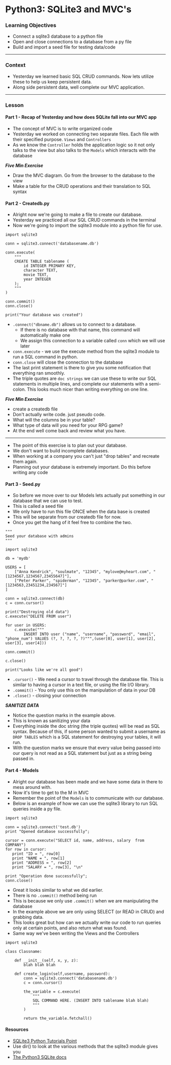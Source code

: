# Python3: SQLite3 and MVC's

### Learning Objectives

* Connect a sqlite3 database to a python file
* Open and close connections to a database from a py file
* Build and import a seed file for testing data/code

---

### Context

* Yesterday we learned basic SQL CRUD commands. Now lets utilize these to help us keep persistent data.
* Along side persistent data, well complete our MVC application.

---

### Lesson

#### Part 1 - Recap of Yesterday and how does SQLite fall into our MVC app

* The concept of MVC is to write organized code
* Yesterday we worked on connecting two separate files. Each file with their specified purpose. `Views` and `Controllers`
* As we know the `Controller` holds the application logic so it not only talks to the view but also talks to the `Models` which interacts with the database

***Five Min Exercise***

* Draw the MVC diagram. Go from the browser to the database to the view
* Make a table for the CRUD operations and their translation to SQL syntax


#### Part 2 - Createdb.py

* Alright now we're going to make a file to create our database. 
* Yesterday we practiced all our SQL CRUD commands in the terminal
* Now we're going to import the sqlite3 module into a python file for use.

```
import sqlite3

conn = sqlite3.connect('databasename.db')

conn.execute(
	"""
	CREATE TABLE tablename (
		id INTEGER PRIMARY KEY, 
		character TEXT,
		movie TEXT,
		year INTEGER
	);
	"""
)

conn.commit()
conn.close()

print("Your database was created")
```
* `.connect("dbname.db")` allows us to connect to a database. 
	* If there is no database with that name, this command will automatically make one
	* We assign this connection to a variable called `conn` which we will use later
* `conn.execute` - we use the execute method from the sqlite3 module to run a SQL command in python. 
* `conn.close` will close the connection to the database
* The last print statement is there to give you some notification that everything ran smoothly. 
* The triple quotes are `doc strings` we can use these to write our SQL statements in multiple lines, and complete our statements with a semi-colon. This looks much nicer than writing everything on one line. 

***Five Min Exercise***

* create a createdb file
* Don't actually write code. just pseudo code. 
* What will the columns be in your table?
* What type of data will you need for your RPG game?
* At the end well come back and review what you have. 

---

* The point of this exercise is to plan out your database.
* We don't want to build incomplete databases.
* When working at a company you can't just "drop tables" and recreate them again. 
* Planning out your database is extremely important. Do this before writing any code

#### Part 3 - Seed.py

* So before we move over to our Models lets actually put something in our database that we can use to test. 
* This is called a seed file
* We only have to run this file ONCE when the data base is created
* This will be separate from our createdb file for now. 
* Once you get the hang of it feel free to combine the two.

```
"""
Seed your database with admins
"""

import sqlite3

db = 'mydb'

USERS = [
	["Anna Kendrick", "soulmate", "12345", "mylove@myheart.com", "[1234567,1234567,23455647]"],
	["Peter Parker", "spiderman", "12345", "parker@parker.com", "[1234563,23451234,234567]"]
]

conn = sqlite3.connect(db)
c = conn.cursor()

print("Destroying old data")
c.execute("DELETE FROM user")

for user in USERS:
	c.execute("""
		INSERT INTO user ("name", "username", "password", "email", "phone_num") VALUES (?, ?, ?, ?, ?)""",(user[0], user[1], user[2], user[3], user[4]))

conn.commit()

c.close()

print("Looks like we're all good")
```
* `.cursor()` - We need a cursor to travel through the database file. This is similar to having a cursor in a text file, or using the file I/O library.
* `.commit()` - You only use this on the manipulation of data in your DB
* `.close()` - closing your connection

***SANITIZE DATA***

* Notice the question marks in the example above. 
* This is known as sanitizing your data
* Everything inside the doc string (the triple quotes) will be read as SQL syntax. Because of this, if some person wanted to submit a username as `DROP TABLES` which is a SQL statement for destroying your tables, it will run.
* With the question marks we ensure that every value being passed into our query is not read as a SQL statement but just as a string being passed in. 

#### Part 4 - Models

* Alright our database has been made and we have some data in there to mess around with.
* Now it's time to get to the M in MVC
* Remember the point of the `Models` is to communicate with our database.
* Below is an example of how we can use the sqlite3 library to run SQL queries inside a py file.

```
import sqlite3

conn = sqlite3.connect('test.db')
print "Opened database successfully";

cursor = conn.execute("SELECT id, name, address, salary  from COMPANY")
for row in cursor:
   print "ID = ", row[0]
   print "NAME = ", row[1]
   print "ADDRESS = ", row[2]
   print "SALARY = ", row[3], "\n"

print "Operation done successfully";
conn.close()
```
* Great it looks similar to what we did earlier. 
* There is no `.commit()` method being run
* This is because we only use `.commit()` when we are manipulating the database
* In the example above we are only using SELECT (or READ in CRUD) and grabbing data. 
* This looks great but how can we actually write our code to run queries only at certain points, and also return what was found. 
* Same way we've been writing the Views and the Controllers

```
import sqlite3

class Classname:

	def __init__(self, x, y, z):
		blah blah blah
	
	def create_login(self,username, password):
		conn = sqlite3.connect('databasename.db')
		c = conn.cursor()
		
		the_variable = c.execute(
			"""
			SQL COMMAND HERE. (INSERT INTO tablename blah blah)
			"""
		)
		
		return the_variable.fetchall()
```

#### Resources

* [SQLite3 Python Tutorials Point](http://www.tutorialspoint.com/sqlite/sqlite_python.htm)
* Use dir() to look at the various methods that the sqlite3 module gives you
* [The Python3 SQLite docs](https://docs.python.org/3.4/library/sqlite3.html)